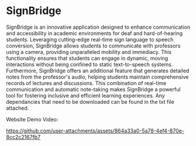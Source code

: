 # SignBridge

SignBridge is an innovative application designed to enhance communication and accessibility in academic environments for deaf and hard-of-hearing students. Leveraging cutting-edge real-time sign language to speech conversion, SignBridge allows students to communicate with professors using a camera, providing unparalleled mobility and immediacy. This functionality ensures that students can engage in dynamic, moving interactions without being confined to static text-to-speech systems. Furthermore, SignBridge offers an additional feature that generates detailed notes from the professor's audio, helping students maintain comprehensive records of lectures and discussions. This combination of real-time communication and automatic note-taking makes SignBridge a powerful tool for fostering inclusive and efficient learning experiences. Any dependancies that need to be downloaded can be found in the txt file attached.

Website Demo Video:



https://github.com/user-attachments/assets/864a33a0-5a78-4ef4-870e-8cc2c2167fb7

